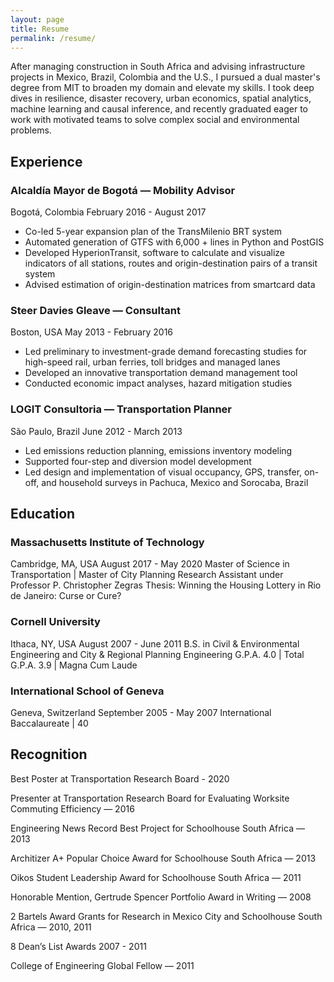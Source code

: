 ```yaml
---
layout: page
title: Resume
permalink: /resume/
---
```


After managing construction in South Africa and advising infrastructure projects in Mexico, Brazil, Colombia and the U.S., I pursued a dual master's degree from MIT to broaden my domain and elevate my skills. I took deep dives in resilience, disaster recovery, urban economics, spatial analytics, machine learning and causal inference, and recently graduated eager to work with motivated teams to solve complex social and environmental problems. 

## Experience

### Alcaldía Mayor de Bogotá — Mobility Advisor
Bogotá, Colombia
February 2016 - August 2017
- Co-led 5-year expansion plan of the TransMilenio BRT system
- Automated generation of GTFS with 6,000 + lines in Python and PostGIS
- Developed HyperionTransit, software to calculate and visualize indicators
of all stations, routes and origin-destination pairs of a transit system
- Advised estimation of origin-destination matrices from smartcard data

### Steer Davies Gleave — Consultant
Boston, USA
May 2013 - February 2016
- Led preliminary to investment-grade demand forecasting studies for
high-speed rail, urban ferries, toll bridges and managed lanes
- Developed an innovative transportation demand management tool
- Conducted economic impact analyses, hazard mitigation studies

### LOGIT Consultoria — Transportation Planner
São Paulo, Brazil
June 2012 - March 2013
- Led emissions reduction planning, emissions inventory modeling
- Supported four-step and diversion model development
- Led design and implementation of visual occupancy, GPS, transfer, on-off,
and household surveys in Pachuca, Mexico and Sorocaba, Brazil

## Education

### Massachusetts Institute of Technology
Cambridge, MA, USA
August 2017 - May 2020
Master of Science in Transportation | Master of City Planning
Research Assistant under Professor P. Christopher Zegras
Thesis: Winning the Housing Lottery in Rio de Janeiro: Curse or Cure?

### Cornell University
Ithaca, NY, USA
August 2007 - June 2011
B.S. in Civil & Environmental Engineering and City & Regional Planning
Engineering G.P.A. 4.0 | Total G.P.A. 3.9 | Magna Cum Laude

### International School of Geneva
Geneva, Switzerland
September 2005 - May 2007
International Baccalaureate | 40

## Recognition

Best Poster at Transportation Research Board - 2020

Presenter at Transportation Research Board for Evaluating Worksite Commuting Efficiency — 2016

Engineering News Record Best Project for Schoolhouse South Africa — 2013

Architizer A+ Popular Choice Award for Schoolhouse South Africa — 2013

Oikos Student Leadership Award for Schoolhouse South Africa — 2011

Honorable Mention, Gertrude Spencer Portfolio Award in Writing — 2008

2 Bartels Award Grants for Research in Mexico City and Schoolhouse South Africa — 2010, 2011

8 Dean’s List Awards 2007 - 2011

College of Engineering Global Fellow — 2011